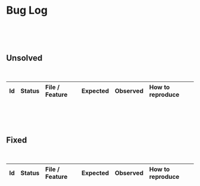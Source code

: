 # **Bug Log**
<br>
<br>
<br>

## **Unsolved**
<br>

|Id |Status |File / Feature |Expected |Observed |How to reproduce |
|:--|:------|:--------------|:--------|:--------|:----------------|

<br>
<br>
<br>

## **Fixed**
<br>

|Id |Status |File / Feature |Expected |Observed |How to reproduce |
|:--|:------|:--------------|:--------|:--------|:----------------|
